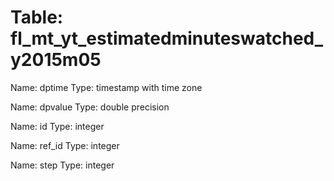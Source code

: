 Table: fl_mt_yt_estimatedminuteswatched_y2015m05
================================================

Name: dptime
Type: timestamp with time zone

Name: dpvalue
Type: double precision

Name: id
Type: integer

Name: ref_id
Type: integer

Name: step
Type: integer

